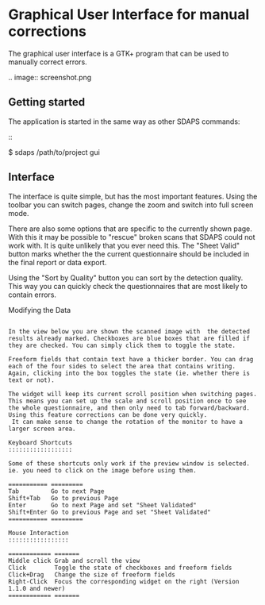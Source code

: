 Graphical User Interface for manual corrections
===============================================

The graphical user interface is a GTK+ program that can be used to manually correct errors.

.. image:: screenshot.png

Getting started
---------------

The application is started in the same way as other SDAPS commands:

::

   $ sdaps /path/to/project gui

Interface
---------

The interface is quite simple, but has the most important features. Using the toolbar you can switch pages, change the zoom and switch into full screen mode.

There are also some options that are specific to the currently shown page. With this it may be possible to "rescue" broken scans that SDAPS could not work with. It is quite unlikely that you ever need this. The "Sheet Valid" button marks whether  the the current questionnaire should be included in the final report or data export.

Using the "Sort by Quality" button you can sort by the detection quality. This way you can quickly check the questionnaires that are most likely to contain errors.

Modifying the Data
~~~~~~~~~~~~~~~~~~

In the view below you are shown the scanned image with  the detected results already marked. Checkboxes are blue boxes that are filled if they are checked. You can simply click them to toggle the state.

Freeform fields that contain text have a thicker border. You can drag each of the four sides to select the area that contains writing. Again, clicking into the box toggles the state (ie. whether there is text or not). 

The widget will keep its current scroll position when switching pages. This means you can set up the scale and scroll position once to see the whole questionnaire, and then only need to tab forward/backward. Using this feature corrections can be done very quickly.
 It can make sense to change the rotation of the monitor to have a larger screen area.

Keyboard Shortcuts
::::::::::::::::::

Some of these shortcuts only work if the preview window is selected. ie. you need to click on the image before using them.

=========== =========
Tab         Go to next Page
Shift+Tab   Go to previous Page
Enter       Go to next Page and set "Sheet Validated"
Shift+Enter Go to previous Page and set "Sheet Validated"
=========== =========

Mouse Interaction
:::::::::::::::::

============ =======
Middle click Grab and scroll the view
Click        Toggle the state of checkboxes and freeform fields
Click+Drag   Change the size of freeform fields
Right-Click  Focus the corresponding widget on the right (Version 1.1.0 and newer)
============ =======
